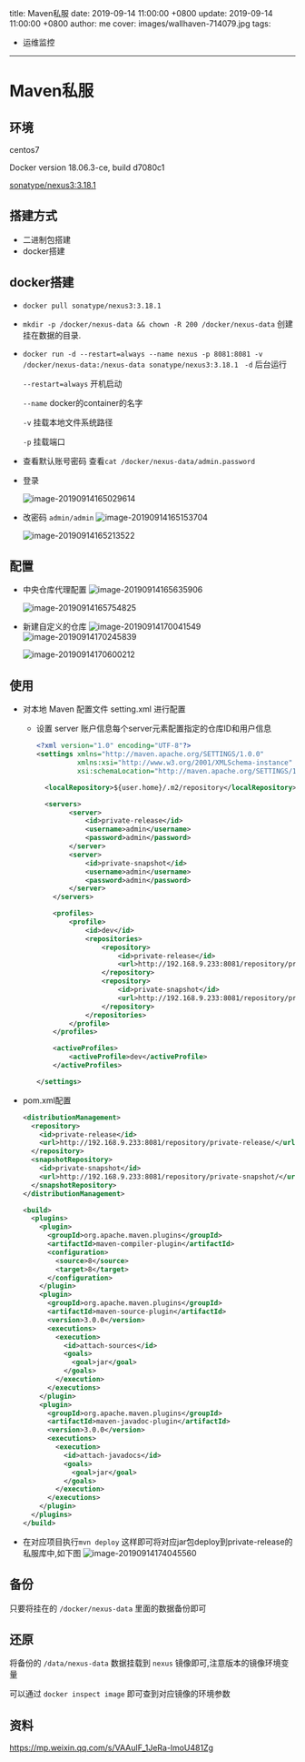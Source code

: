title: Maven私服
date: 2019-09-14 11:00:00 +0800
update: 2019-09-14 11:00:00 +0800
author: me
cover: images/wallhaven-714079.jpg
tags:

  -  运维监控

---

# Maven私服

## 环境

centos7

Docker version 18.06.3-ce, build d7080c1

[sonatype/nexus3:3.18.1](https://hub.docker.com/r/sonatype/nexus3/)

## 搭建方式

- 二进制包搭建
- docker搭建

## docker搭建

- `docker pull sonatype/nexus3:3.18.1`

- `mkdir -p /docker/nexus-data && chown -R 200 /docker/nexus-data`
  创建挂在数据的目录.

- `docker run -d --restart=always --name nexus -p 8081:8081 -v /docker/nexus-data:/nexus-data sonatype/nexus3:3.18.1 `
  `-d` 后台运行

  `--restart=always` 开机启动

  `--name` docker的container的名字

  `-v` 挂载本地文件系统路径

  `-p` 挂载端口

- 查看默认账号密码
  查看`cat /docker/nexus-data/admin.password`

- 登录

  ![image-20190914165029614](https://imgconvert.csdnimg.cn/aHR0cHM6Ly90dmExLnNpbmFpbWcuY24vbGFyZ2UvMDA2eThtTjZneTFnNno1OGkzd2I0ajMxaGIwcHE3N2ouanBn?x-oss-process=image/format,png)

- 改密码 `admin/admin`
  ![image-20190914165153704](https://imgconvert.csdnimg.cn/aHR0cHM6Ly90dmExLnNpbmFpbWcuY24vbGFyZ2UvMDA2eThtTjZneTFnNno1OXg0bnBkajMxaDMwcHh0YzguanBn?x-oss-process=image/format,png)

  ![image-20190914165213522](https://imgconvert.csdnimg.cn/aHR0cHM6Ly90dmExLnNpbmFpbWcuY24vbGFyZ2UvMDA2eThtTjZneTFnNno1YTlmcmloajMwOHcwNzdxM2EuanBn?x-oss-process=image/format,png)

  

## 配置

- 中央仓库代理配置
  ![image-20190914165635906](https://imgconvert.csdnimg.cn/aHR0cHM6Ly90dmExLnNpbmFpbWcuY24vbGFyZ2UvMDA2eThtTjZneTFnNno1ZXQ4c3A3ajMxaGIwcHV0ZHUuanBn?x-oss-process=image/format,png)

  ![image-20190914165754825](https://imgconvert.csdnimg.cn/aHR0cHM6Ly90dmExLnNpbmFpbWcuY24vbGFyZ2UvMDA2eThtTjZneTFnNno1ZzZmcTFnajMxaGIwbzE0MnYuanBn?x-oss-process=image/format,png)

- 新建自定义的仓库
  ![image-20190914170041549](https://imgconvert.csdnimg.cn/aHR0cHM6Ly90dmExLnNpbmFpbWcuY24vbGFyZ2UvMDA2eThtTjZneTFnNno1ajJxZXg3ajMxaGIwbzJqdzIuanBn?x-oss-process=image/format,png)
  ![image-20190914170245839](https://imgconvert.csdnimg.cn/aHR0cHM6Ly90dmExLnNpbmFpbWcuY24vbGFyZ2UvMDA2eThtTjZneTFnNno1bDg0b203ajMxaGIwbzNncHcuanBn?x-oss-process=image/format,png)

  ![image-20190914170600212](https://imgconvert.csdnimg.cn/aHR0cHM6Ly90dmExLnNpbmFpbWcuY24vbGFyZ2UvMDA2eThtTjZneTFnNno1b2xleW43ajMxYXEwY2JhYzYuanBn?x-oss-process=image/format,png)

## 使用

- 对本地 Maven 配置文件 setting.xml 进行配置

  - 设置 server 账户信息每个server元素配置指定的仓库ID和用户信息

    ```xml
    <?xml version="1.0" encoding="UTF-8"?>
    <settings xmlns="http://maven.apache.org/SETTINGS/1.0.0"
              xmlns:xsi="http://www.w3.org/2001/XMLSchema-instance"
              xsi:schemaLocation="http://maven.apache.org/SETTINGS/1.0.0 http://maven.apache.org/xsd/settings-1.0.0.xsd">
    
      <localRepository>${user.home}/.m2/repository</localRepository>
    
      <servers>
            <server>
                <id>private-release</id>
                <username>admin</username>
                <password>admin</password>
            </server>
            <server>
                <id>private-snapshot</id>
                <username>admin</username>
                <password>admin</password>
            </server>
        </servers>
    
        <profiles>
            <profile>
                <id>dev</id>
                <repositories>
                    <repository>
                        <id>private-release</id>
                        <url>http://192.168.9.233:8081/repository/private-release/</url>                 
                    </repository>
                    <repository>
                        <id>private-snapshot</id>
                        <url>http://192.168.9.233:8081/repository/private-snapshot/</url>
                    </repository>
                </repositories>
            </profile>
        </profiles>
    
        <activeProfiles>
            <activeProfile>dev</activeProfile>
        </activeProfiles>
    
    </settings>
    ```

    

- pom.xml配置

  ```xml
  <distributionManagement>
    <repository>
      <id>private-release</id>
      <url>http://192.168.9.233:8081/repository/private-release/</url>
    </repository>
    <snapshotRepository>
      <id>private-snapshot</id>
      <url>http://192.168.9.233:8081/repository/private-snapshot/</url>
    </snapshotRepository>
  </distributionManagement>
  
  <build>
    <plugins>
      <plugin>
        <groupId>org.apache.maven.plugins</groupId>
        <artifactId>maven-compiler-plugin</artifactId>
        <configuration>
          <source>8</source>
          <target>8</target>
        </configuration>
      </plugin>
      <plugin>
        <groupId>org.apache.maven.plugins</groupId>
        <artifactId>maven-source-plugin</artifactId>
        <version>3.0.0</version>
        <executions>
          <execution>
            <id>attach-sources</id>
            <goals>
              <goal>jar</goal>
            </goals>
          </execution>
        </executions>
      </plugin>
      <plugin>
        <groupId>org.apache.maven.plugins</groupId>
        <artifactId>maven-javadoc-plugin</artifactId>
        <version>3.0.0</version>
        <executions>
          <execution>
            <id>attach-javadocs</id>
            <goals>
              <goal>jar</goal>
            </goals>
          </execution>
        </executions>
      </plugin>
    </plugins>
  </build>
  ```

- 在对应项目执行`mvn deploy`
  这样即可将对应jar包deploy到private-release的私服库中,如下图
  ![image-20190914174045560](https://imgconvert.csdnimg.cn/aHR0cHM6Ly90dmExLnNpbmFpbWcuY24vbGFyZ2UvMDA2eThtTjZneTFnNno2b3I5eDRxajMxaGIwbzN3Z24uanBn?x-oss-process=image/format,png)

## 备份

只要将挂在的 `/docker/nexus-data` 里面的数据备份即可

## 还原

将备份的 `/data/nexus-data` 数据挂载到 `nexus` 镜像即可,注意版本的镜像环境变量

可以通过 `docker inspect image` 即可查到对应镜像的环境参数

## 资料

https://mp.weixin.qq.com/s/VAAuIF_1JeRa-lmoU481Zg


